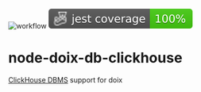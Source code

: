![workflow](https://github.com/do-/node-doix-db-clickhouse/actions/workflows/main.yaml/badge.svg)
![Jest coverage](./badges/coverage-jest%20coverage.svg)

# node-doix-db-clickhouse
[ClickHouse DBMS](https://clickhouse.com/) support for doix
